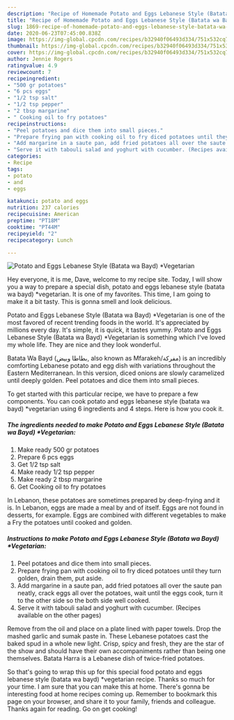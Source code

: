 ```yaml
---
description: "Recipe of Homemade Potato and Eggs Lebanese Style (Batata wa Bayd) *Vegetarian"
title: "Recipe of Homemade Potato and Eggs Lebanese Style (Batata wa Bayd) *Vegetarian"
slug: 1869-recipe-of-homemade-potato-and-eggs-lebanese-style-batata-wa-bayd-vegetarian
date: 2020-06-23T07:45:00.838Z
image: https://img-global.cpcdn.com/recipes/b32940f06493d334/751x532cq70/potato-and-eggs-lebanese-style-batata-wa-bayd-vegetarian-recipe-main-photo.jpg
thumbnail: https://img-global.cpcdn.com/recipes/b32940f06493d334/751x532cq70/potato-and-eggs-lebanese-style-batata-wa-bayd-vegetarian-recipe-main-photo.jpg
cover: https://img-global.cpcdn.com/recipes/b32940f06493d334/751x532cq70/potato-and-eggs-lebanese-style-batata-wa-bayd-vegetarian-recipe-main-photo.jpg
author: Jennie Rogers
ratingvalue: 4.9
reviewcount: 7
recipeingredient:
- "500 gr potatoes"
- "6 pcs eggs"
- "1/2 tsp salt"
- "1/2 tsp pepper"
- "2 tbsp margarine"
- " Cooking oil to fry potatoes"
recipeinstructions:
- "Peel potatoes and dice them into small pieces."
- "Prepare frying pan with cooking oil to fry diced potatoes until they turn golden, drain them, put aside."
- "Add margarine in a saute pan, add fried potatoes all over the saute pan neatly, crack eggs all over the potatoes, wait until the eggs cook, turn it to the other side so the both side well cooked."
- "Serve it with tabouli salad and yoghurt with cucumber. (Recipes available on the other pages)"
categories:
- Recipe
tags:
- potato
- and
- eggs

katakunci: potato and eggs 
nutrition: 237 calories
recipecuisine: American
preptime: "PT18M"
cooktime: "PT44M"
recipeyield: "2"
recipecategory: Lunch

---
```



![Potato and Eggs Lebanese Style (Batata wa Bayd) *Vegetarian](https://img-global.cpcdn.com/recipes/b32940f06493d334/751x532cq70/potato-and-eggs-lebanese-style-batata-wa-bayd-vegetarian-recipe-main-photo.jpg)

Hey everyone, it is me, Dave, welcome to my recipe site. Today, I will show you a way to prepare a special dish, potato and eggs lebanese style (batata wa bayd) *vegetarian. It is one of my favorites. This time, I am going to make it a bit tasty. This is gonna smell and look delicious.

Potato and Eggs Lebanese Style (Batata wa Bayd) *Vegetarian is one of the most favored of recent trending foods in the world. It's appreciated by millions every day. It's simple, it is quick, it tastes yummy. Potato and Eggs Lebanese Style (Batata wa Bayd) *Vegetarian is something which I've loved my whole life. They are nice and they look wonderful.

Batata Wa Bayd (بطاطا وبيض, also known as Mfarakeh/مفركة‎) is an incredibly comforting Lebanese potato and egg dish with variations throughout the Eastern Mediterranean. In this version, diced onions are slowly caramelized until deeply golden. Peel potatoes and dice them into small pieces.


To get started with this particular recipe, we have to prepare a few components. You can cook potato and eggs lebanese style (batata wa bayd) *vegetarian using 6 ingredients and 4 steps. Here is how you cook it.

<!--inarticleads1-->

##### The ingredients needed to make Potato and Eggs Lebanese Style (Batata wa Bayd) *Vegetarian:

1. Make ready 500 gr potatoes
1. Prepare 6 pcs eggs
1. Get 1/2 tsp salt
1. Make ready 1/2 tsp pepper
1. Make ready 2 tbsp margarine
1. Get  Cooking oil to fry potatoes


In Lebanon, these potatoes are sometimes prepared by deep-frying and it is. In Lebanon, eggs are made a meal by and of itself. Eggs are not found in desserts, for example. Eggs are combined with different vegetables to make a Fry the potatoes until cooked and golden. 

<!--inarticleads2-->

##### Instructions to make Potato and Eggs Lebanese Style (Batata wa Bayd) *Vegetarian:

1. Peel potatoes and dice them into small pieces.
1. Prepare frying pan with cooking oil to fry diced potatoes until they turn golden, drain them, put aside.
1. Add margarine in a saute pan, add fried potatoes all over the saute pan neatly, crack eggs all over the potatoes, wait until the eggs cook, turn it to the other side so the both side well cooked.
1. Serve it with tabouli salad and yoghurt with cucumber. (Recipes available on the other pages)


Remove from the oil and place on a plate lined with paper towels. Drop the mashed garlic and sumak paste in. These Lebanese potatoes cast the baked spud in a whole new light. Crisp, spicy and fresh, they are the star of the show and should have their own accompaniments rather than being one themselves. Batata Harra is a Lebanese dish of twice-fried potatoes. 

So that's going to wrap this up for this special food potato and eggs lebanese style (batata wa bayd) *vegetarian recipe. Thanks so much for your time. I am sure that you can make this at home. There's gonna be interesting food at home recipes coming up. Remember to bookmark this page on your browser, and share it to your family, friends and colleague. Thanks again for reading. Go on get cooking!
